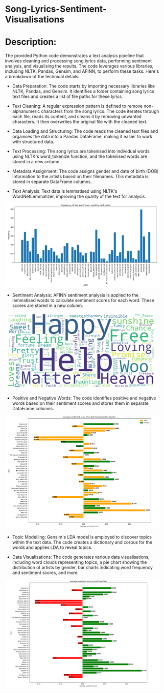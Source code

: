 # Song-Lyrics-Sentiment-Visualisations
# Description:

The provided Python code demonstrates a text analysis pipeline that involves cleaning and processing song lyrics data, performing sentiment analysis, and visualising the results. The code leverages various libraries, including NLTK, Pandas, Gensim, and AFINN, to perform these tasks. Here's a breakdown of the technical details:

* Data Preparation:
The code starts by importing necessary libraries like NLTK, Pandas, and Gensim.
It identifies a folder containing song lyrics text files and creates a list of file paths for these lyrics.

* Text Cleaning:
A regular expression pattern is defined to remove non-alphanumeric characters from the song lyrics.
The code iterates through each file, reads its content, and cleans it by removing unwanted characters. It then overwrites the original file with the cleaned text.

* Data Loading and Structuring:
The code reads the cleaned text files and organises the data into a Pandas DataFrame, making it easier to work with structured data.

* Text Processing:
The song lyrics are tokenised into individual words using NLTK's word_tokenize function, and the tokenised words are stored in a new column.

* Metadata Assignment:
The code assigns gender and date of birth (DOB) information to the artists based on their filenames. This metadata is stored in separate DataFrame columns.

* Text Analysis:
Text data is lemmatised using NLTK's WordNetLemmatizer, improving the quality of the text for analysis.

![](https://github.com/KoraySali/Song-Lyrics-Sentiment-Visualisations/blob/main/Frequency%20of%20the%20word%20love%20per%20artist.png?raw=true)

* Sentiment Analysis:
AFINN sentiment analysis is applied to the lemmatised words to calculate sentiment scores for each word. These scores are stored in a new column.

![](https://github.com/KoraySali/Song-Lyrics-Sentiment-Visualisations/blob/main/Wordcloud%20.png?raw=true)

* Positive and Negative Words:
The code identifies positive and negative words based on their sentiment scores and stores them in separate DataFrame columns.

![](https://github.com/KoraySali/Song-Lyrics-Sentiment-Visualisations/blob/main/Average%20sentiment%20score%20of%20an%20artist%20distributed%20by%20gender.png?raw=true)

* Topic Modelling:
Gensim's LDA model is employed to discover topics within the text data. The code creates a dictionary and corpus for the words and applies LDA to reveal topics.

* Data Visualisations:
The code generates various data visualisations, including word clouds representing topics, a pie chart showing the distribution of artists by gender, bar charts indicating word frequency and sentiment scores, and more.

![](https://github.com/KoraySali/Song-Lyrics-Sentiment-Visualisations/blob/main/Average%20sentiment%20score%20of%20an%20artist.png?raw=true)
